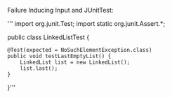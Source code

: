 Failure Inducing Input and JUnitTest:

''' import org.junit.Test;
import static org.junit.Assert.*;

public class LinkedListTest {

    @Test(expected = NoSuchElementException.class)
    public void testLastEmptyList() {
        LinkedList list = new LinkedList();
        list.last();
    }
}'''
